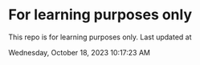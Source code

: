 # For learning purposes only
This repo is for learning purposes only.
Last updated at

Wednesday, October 18, 2023 10:17:23 AM

